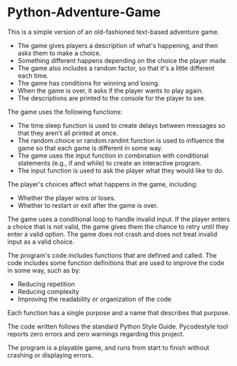 # Python-Adventure-Game

This is a simple version of an old-fashioned text-based adventure game.

- The game gives players a description of what's happening, and then asks them to make a choice.
- Something different happens depending on the choice the player made.
- The game also includes a random factor, so that it's a little different each time.
- The game has conditions for winning and losing.
- When the game is over, it asks if the player wants to play again.
- The descriptions are printed to the console for the player to see.

The game uses the following functions:

- The time.sleep function is used to create delays between messages so that they aren't all printed at once.
- The random.choice or random.randint function is used to influence the game so that each game is different in some way.
- The game uses the input function in combination with conditional statements (e.g., if and while) to create an interactive program.
- The input function is used to ask the player what they would like to do.

The player's choices affect what happens in the game, including:

- Whether the player wins or loses.
- Whether to restart or exit after the game is over.

The game uses a conditional loop to handle invalid input. If the player enters a choice that is not valid, the game gives them the chance to retry until they enter a valid option. The game does not crash and does not treat invalid input as a valid choice.

The program's code includes functions that are defined and called. The code includes some function definitions that are used to improve the code in some way, such as by:
- Reducing repetition
- Reducing complexity
- Improving the readability or organization of the code

Each function has a single purpose and a name that describes that purpose.

The code written follows the standard Python Style Guide. Pycodestyle tool reports zero errors and zero warnings regarding this project.

The program is a playable game, and runs from start to finish without crashing or displaying errors.
